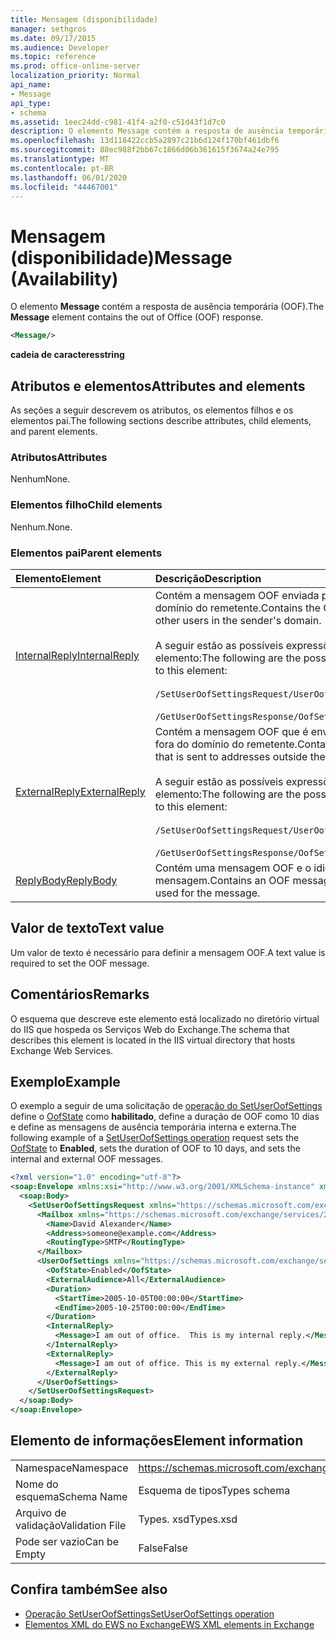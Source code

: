 ```yaml
---
title: Mensagem (disponibilidade)
manager: sethgros
ms.date: 09/17/2015
ms.audience: Developer
ms.topic: reference
ms.prod: office-online-server
localization_priority: Normal
api_name:
- Message
api_type:
- schema
ms.assetid: 1eec24dd-c981-41f4-a2f0-c51d43f1d7c0
description: O elemento Message contém a resposta de ausência temporária (OOF).
ms.openlocfilehash: 13d118422ccb5a2897c21b6d124f170bf461dbf6
ms.sourcegitcommit: 88ec988f2bb67c1866d06b361615f3674a24e795
ms.translationtype: MT
ms.contentlocale: pt-BR
ms.lasthandoff: 06/01/2020
ms.locfileid: "44467001"
---
```

# <a name="message-availability"></a><span data-ttu-id="d96f6-103">Mensagem (disponibilidade)</span><span class="sxs-lookup"><span data-stu-id="d96f6-103">Message (Availability)</span></span>

<span data-ttu-id="d96f6-104">O elemento **Message** contém a resposta de ausência temporária (OOF).</span><span class="sxs-lookup"><span data-stu-id="d96f6-104">The **Message** element contains the out of Office (OOF) response.</span></span> 
  
```xml
<Message/> 
```

 <span data-ttu-id="d96f6-105">**cadeia de caracteres**</span><span class="sxs-lookup"><span data-stu-id="d96f6-105">**string**</span></span>
## <a name="attributes-and-elements"></a><span data-ttu-id="d96f6-106">Atributos e elementos</span><span class="sxs-lookup"><span data-stu-id="d96f6-106">Attributes and elements</span></span>

<span data-ttu-id="d96f6-107">As seções a seguir descrevem os atributos, os elementos filhos e os elementos pai.</span><span class="sxs-lookup"><span data-stu-id="d96f6-107">The following sections describe attributes, child elements, and parent elements.</span></span>
  
### <a name="attributes"></a><span data-ttu-id="d96f6-108">Atributos</span><span class="sxs-lookup"><span data-stu-id="d96f6-108">Attributes</span></span>

<span data-ttu-id="d96f6-109">Nenhum</span><span class="sxs-lookup"><span data-stu-id="d96f6-109">None.</span></span>
  
### <a name="child-elements"></a><span data-ttu-id="d96f6-110">Elementos filho</span><span class="sxs-lookup"><span data-stu-id="d96f6-110">Child elements</span></span>

<span data-ttu-id="d96f6-111">Nenhum.</span><span class="sxs-lookup"><span data-stu-id="d96f6-111">None.</span></span>
  
### <a name="parent-elements"></a><span data-ttu-id="d96f6-112">Elementos pai</span><span class="sxs-lookup"><span data-stu-id="d96f6-112">Parent elements</span></span>

|<span data-ttu-id="d96f6-113">**Elemento**</span><span class="sxs-lookup"><span data-stu-id="d96f6-113">**Element**</span></span>|<span data-ttu-id="d96f6-114">**Descrição**</span><span class="sxs-lookup"><span data-stu-id="d96f6-114">**Description**</span></span>|
|:-----|:-----|
|[<span data-ttu-id="d96f6-115">InternalReply</span><span class="sxs-lookup"><span data-stu-id="d96f6-115">InternalReply</span></span>](internalreply.md) <br/> | <span data-ttu-id="d96f6-116">Contém a mensagem OOF enviada para outros usuários no domínio do remetente.</span><span class="sxs-lookup"><span data-stu-id="d96f6-116">Contains the OOF message sent to other users in the sender's domain.</span></span> <br/> <br/>  <span data-ttu-id="d96f6-117">A seguir estão as possíveis expressões XPath para este elemento:</span><span class="sxs-lookup"><span data-stu-id="d96f6-117">The following are the possible XPath expressions to this element:</span></span> <br/> <br/>  `/SetUserOofSettingsRequest/UserOofSettings/InternalReply` <br/><br/>  `/GetUserOofSettingsResponse/OofSettings/InternalReply` <br/> |
|[<span data-ttu-id="d96f6-118">ExternalReply</span><span class="sxs-lookup"><span data-stu-id="d96f6-118">ExternalReply</span></span>](externalreply.md) <br/> | <span data-ttu-id="d96f6-119">Contém a mensagem OOF que é enviada para endereços fora do domínio do remetente.</span><span class="sxs-lookup"><span data-stu-id="d96f6-119">Contains the OOF message that is sent to addresses outside the sender's domain.</span></span>  <br/> <br/> <span data-ttu-id="d96f6-120">A seguir estão as possíveis expressões XPath para este elemento:</span><span class="sxs-lookup"><span data-stu-id="d96f6-120">The following are the possible XPath expressions to this element:</span></span>  <br/><br/>  `/SetUserOofSettingsRequest/UserOofSettings/ExternalReply` <br/><br/>  `/GetUserOofSettingsResponse/OofSettings/ExternalReply` <br/> |
|[<span data-ttu-id="d96f6-121">ReplyBody</span><span class="sxs-lookup"><span data-stu-id="d96f6-121">ReplyBody</span></span>](replybody.md) <br/> |<span data-ttu-id="d96f6-122">Contém uma mensagem OOF e o idioma usado para a mensagem.</span><span class="sxs-lookup"><span data-stu-id="d96f6-122">Contains an OOF message and the language used for the message.</span></span>  <br/> |
   
## <a name="text-value"></a><span data-ttu-id="d96f6-123">Valor de texto</span><span class="sxs-lookup"><span data-stu-id="d96f6-123">Text value</span></span>

<span data-ttu-id="d96f6-124">Um valor de texto é necessário para definir a mensagem OOF.</span><span class="sxs-lookup"><span data-stu-id="d96f6-124">A text value is required to set the OOF message.</span></span>
  
## <a name="remarks"></a><span data-ttu-id="d96f6-125">Comentários</span><span class="sxs-lookup"><span data-stu-id="d96f6-125">Remarks</span></span>

<span data-ttu-id="d96f6-126">O esquema que descreve este elemento está localizado no diretório virtual do IIS que hospeda os Serviços Web do Exchange.</span><span class="sxs-lookup"><span data-stu-id="d96f6-126">The schema that describes this element is located in the IIS virtual directory that hosts Exchange Web Services.</span></span>
  
## <a name="example"></a><span data-ttu-id="d96f6-127">Exemplo</span><span class="sxs-lookup"><span data-stu-id="d96f6-127">Example</span></span>

<span data-ttu-id="d96f6-128">O exemplo a seguir de uma solicitação de [operação do SetUserOofSettings](setuseroofsettings-operation.md) define o [OofState](oofstate.md) como **habilitado**, define a duração de OOF como 10 dias e define as mensagens de ausência temporária interna e externa.</span><span class="sxs-lookup"><span data-stu-id="d96f6-128">The following example of a [SetUserOofSettings operation](setuseroofsettings-operation.md) request sets the [OofState](oofstate.md) to **Enabled**, sets the duration of OOF to 10 days, and sets the internal and external OOF messages.</span></span>
  
```XML
<?xml version="1.0" encoding="utf-8"?>
<soap:Envelope xmlns:xsi="http://www.w3.org/2001/XMLSchema-instance" xmlns:xsd="http://www.w3.org/2001/XMLSchema" xmlns:soap="http://schemas.xmlsoap.org/soap/envelope/">
  <soap:Body>
    <SetUserOofSettingsRequest xmlns="https://schemas.microsoft.com/exchange/services/2006/messages">
      <Mailbox xmlns="https://schemas.microsoft.com/exchange/services/2006/types">
        <Name>David Alexander</Name>
        <Address>someone@example.com</Address>
        <RoutingType>SMTP</RoutingType>
      </Mailbox>
      <UserOofSettings xmlns="https://schemas.microsoft.com/exchange/services/2006/types">
        <OofState>Enabled</OofState>
        <ExternalAudience>All</ExternalAudience>
        <Duration>
          <StartTime>2005-10-05T00:00:00</StartTime>
          <EndTime>2005-10-25T00:00:00</EndTime>
        </Duration>
        <InternalReply>
          <Message>I am out of office.  This is my internal reply.</Message>
        </InternalReply>
        <ExternalReply>
          <Message>I am out of office. This is my external reply.</Message>
        </ExternalReply>
      </UserOofSettings>
    </SetUserOofSettingsRequest>
  </soap:Body>
</soap:Envelope>
```

## <a name="element-information"></a><span data-ttu-id="d96f6-129">Elemento de informações</span><span class="sxs-lookup"><span data-stu-id="d96f6-129">Element information</span></span>

|||
|:-----|:-----|
|<span data-ttu-id="d96f6-130">Namespace</span><span class="sxs-lookup"><span data-stu-id="d96f6-130">Namespace</span></span>  <br/> |https://schemas.microsoft.com/exchange/services/2006/types  <br/> |
|<span data-ttu-id="d96f6-131">Nome do esquema</span><span class="sxs-lookup"><span data-stu-id="d96f6-131">Schema Name</span></span>  <br/> |<span data-ttu-id="d96f6-132">Esquema de tipos</span><span class="sxs-lookup"><span data-stu-id="d96f6-132">Types schema</span></span>  <br/> |
|<span data-ttu-id="d96f6-133">Arquivo de validação</span><span class="sxs-lookup"><span data-stu-id="d96f6-133">Validation File</span></span>  <br/> |<span data-ttu-id="d96f6-134">Types. xsd</span><span class="sxs-lookup"><span data-stu-id="d96f6-134">Types.xsd</span></span>  <br/> |
|<span data-ttu-id="d96f6-135">Pode ser vazio</span><span class="sxs-lookup"><span data-stu-id="d96f6-135">Can be Empty</span></span>  <br/> |<span data-ttu-id="d96f6-136">False</span><span class="sxs-lookup"><span data-stu-id="d96f6-136">False</span></span>  <br/> |
   
## <a name="see-also"></a><span data-ttu-id="d96f6-137">Confira também</span><span class="sxs-lookup"><span data-stu-id="d96f6-137">See also</span></span>

- [<span data-ttu-id="d96f6-138">Operação SetUserOofSettings</span><span class="sxs-lookup"><span data-stu-id="d96f6-138">SetUserOofSettings operation</span></span>](setuseroofsettings-operation.md)
- [<span data-ttu-id="d96f6-139">Elementos XML do EWS no Exchange</span><span class="sxs-lookup"><span data-stu-id="d96f6-139">EWS XML elements in Exchange</span></span>](ews-xml-elements-in-exchange.md)

